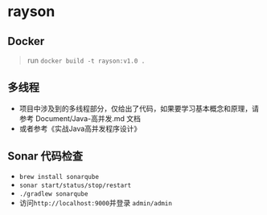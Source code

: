 # rayson
## Docker
> run `docker build -t rayson:v1.0 .`

## 多线程
* 项目中涉及到的多线程部分，仅给出了代码，如果要学习基本概念和原理，请参考 Document/Java-高并发.md 文档
* 或者参考《实战Java高并发程序设计》

## Sonar 代码检查
* `brew install sonarqube`
* `sonar start/status/stop/restart`
* `./gradlew sonarqube`
* 访问`http://localhost:9000`并登录 `admin/admin`
